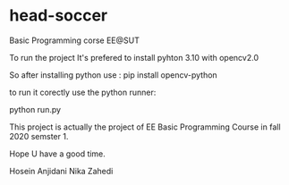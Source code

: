 # head-soccer
Basic Programming corse EE@SUT

To run the project It's prefered to install pyhton 3.10 with opencv2.0

So after installing python use :
pip install opencv-python

to run it corectly use the python runner:

python run.py

This project is actually the project of EE Basic Programming Course in fall 2020 semster 1.

Hope U have a good time.

Hosein Anjidani
Nika Zahedi
